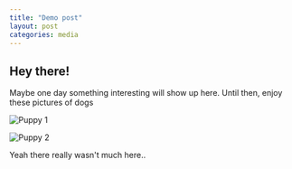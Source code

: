 ```yaml
---
title: "Demo post"
layout: post
categories: media
---
```


## Hey there!

Maybe one day something interesting will show up here. Until then, enjoy these pictures of dogs

![Puppy 1](https://placedog.net/1001)

![Puppy 2](https://placedog.net/800)



Yeah there really wasn't much here..